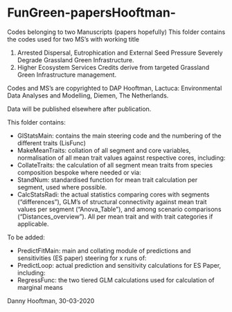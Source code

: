 # FunGreen-papersHooftman-
Codes belonging to two Manuscripts (papers hopefully)
This folder contains the codes used for two MS’s  with working title 
1.	Arrested Dispersal, Eutrophication and External Seed Pressure Severely Degrade Grassland Green Infrastructure.
2.	Higher Ecosystem Services Credits derive from targeted Grassland Green Infrastructure management.

Codes and MS’s are copyrighted to DAP Hooftman, Lactuca: Environmental Data Analyses and Modelling, Diemen, The Netherlands.

Data will be published elsewhere after publication.

This folder contains:
-	GIStatsMain: contains the main steering code and the numbering of the different traits (LisFunc)
-	MakeMeanTraits: collation of all segment and core variables, normalisation of all mean trait values against respective cores, including:
-	CollateTraits: the calculation of all segment mean traits from species composition bespoke where needed or via:
-	StandNum: standardised function for mean trait calculation per segment, used where possible.
-	CalcStatsRadi: the actual statistics comparing cores with segments (“differences”), GLM’s of structural connectivity against mean trait values per segment (“Anova_Table”), and among scenario comparisons (“Distances_overview”). All per mean trait and with trait categories if applicable.

To be added:
-	PredictFitMain: main and collating module of predictions and sensitivities (ES paper) steering for x runs of:
-	PredictLoop: actual prediction and sensitivity calculations for ES Paper, including:
-	RegressFunc: the two tiered  GLM calculations used for calculation of marginal means

Danny Hooftman, 30-03-2020
